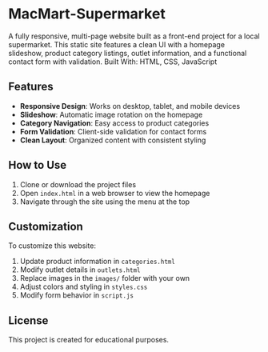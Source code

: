 # MacMart-Supermarket
A fully responsive, multi-page website built as a front-end project for a local supermarket. This static site features a clean UI with a homepage slideshow, product category listings, outlet information, and a functional contact form with validation.  Built With: HTML, CSS,  JavaScript

## Features

- **Responsive Design**: Works on desktop, tablet, and mobile devices
- **Slideshow**: Automatic image rotation on the homepage
- **Category Navigation**: Easy access to product categories
- **Form Validation**: Client-side validation for contact forms
- **Clean Layout**: Organized content with consistent styling

## How to Use

1. Clone or download the project files
2. Open `index.html` in a web browser to view the homepage
3. Navigate through the site using the menu at the top

## Customization

To customize this website:
1. Update product information in `categories.html`
2. Modify outlet details in `outlets.html`
3. Replace images in the `images/` folder with your own
4. Adjust colors and styling in `styles.css`
5. Modify form behavior in `script.js`

## License

This project is created for educational purposes.
